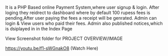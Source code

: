 It is a PHP Based online Payment System,where user signup & login. After loging they reidrect to dashboard where by default 100 rupess fees is pending,After user paying the fees a receipt will be genrated. 
Admin can login & View users who paid their fees. Admin also published notices,which is dsiplayed in in the Index Page

View Screenshot folder for PROJECT OVERVIEW/IMAGE

https://youtu.be/f1-sWGnakO8 (Watch Here)
